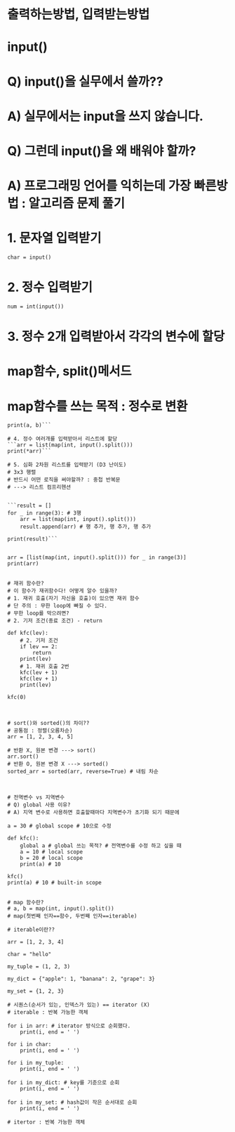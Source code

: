 # 출력하는방법, 입력받는방법
# input()
# Q) input()을 실무에서 쓸까??
# A) 실무에서는 input을 쓰지 않습니다.
# Q) 그런데 input()을 왜 배워야 할까?
# A) 프로그래밍 언어를 익히는데 가장 빠른방법 : 알고리즘 문제 풀기

# 1. 문자열 입력받기
```char = input()```

# 2. 정수 입력받기
```num = int(input())```

# 3. 정수 2개 입력받아서 각각의 변수에 할당
# map함수, split()메서드
# map함수를 쓰는 목적 : 정수로 변환 
```a, b = map(int, input().split())
print(a, b)```

# 4. 정수 여러개를 입력받아서 리스트에 할당
```arr = list(map(int, input().split()))
print(*arr)```

# 5. 심화 2차원 리스트를 입력받기 (D3 난이도)
# 3x3 행렬
# 반드시 어떤 로직을 써야할까? : 중첩 반복문
# ---> 리스트 컴프리헨션


```result = []
for _ in range(3): # 3행
    arr = list(map(int, input().split()))
    result.append(arr) # 행 추가, 행 추가, 행 추가

print(result)```


arr = [list(map(int, input().split())) for _ in range(3)]
print(arr)


# 재귀 함수란?
# 이 함수가 재귀함수다! 어떻게 알수 있을까?
# 1. 재귀 호출(자기 자신을 호출)이 있으면 재귀 함수
# 단 주의 : 무한 loop에 빠질 수 있다.
# 무한 loop를 막으려면?
# 2. 기저 조건(종료 조건) - return

def kfc(lev):
    # 2. 기저 조건
    if lev == 2:
        return
    print(lev)
    # 1. 재귀 호출 2번
    kfc(lev + 1)
    kfc(lev + 1)
    print(lev)

kfc(0)



# sort()와 sorted()의 차이??
# 공통점 : 정렬(오름차순)
arr = [1, 2, 3, 4, 5]

# 반환 X, 원본 변경 ---> sort()
arr.sort()
# 반환 O, 원본 변경 X ---> sorted()
sorted_arr = sorted(arr, reverse=True) # 내림 차순



# 전역변수 vs 지역변수
# Q) global 사용 이유?
# A) 지역 변수로 사용하면 호출할때마다 지역변수가 초기화 되기 때문에

a = 30 # global scope # 10으로 수정

def kfc():
    global a # global 쓰는 목적? # 전역변수를 수정 하고 싶을 때
    a = 10 # local scope
    b = 20 # local scope
    print(a) # 10

kfc()
print(a) # 10 # built-in scope


# map 함수란?
# a, b = map(int, input().split())
# map(첫번째 인자==함수, 두번째 인자==iterable)

# iterable이란??

arr = [1, 2, 3, 4]

char = "hello"

my_tuple = (1, 2, 3)

my_dict = {"apple": 1, "banana": 2, "grape": 3}

my_set = {1, 2, 3}

# 시퀀스(순서가 있는, 인덱스가 있는) == iterator (X)
# iterable : 반복 가능한 객체

for i in arr: # iterator 방식으로 순회했다.
    print(i, end = ' ')

for i in char:
    print(i, end = ' ')

for i in my_tuple:
    print(i, end = ' ')

for i in my_dict: # key를 기준으로 순회
    print(i, end = ' ')

for i in my_set: # hash값이 작은 순서대로 순회
    print(i, end = ' ')

# itertor : 반복 가능한 객체